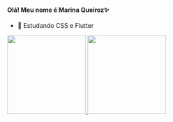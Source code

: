#### Olá! Meu nome é Marina Queiroz✨


- 🌱  Estudando CSS e Flutter 

<div> 
  <a href="https://github.com/marinaqamorim"> 
  <img height="180em" src="https://github-readme-stats.vercel.app/api?username=marinaqamorim&show_icons-true&theme=radical&include_all_comits-true&count_private-true"/>
  <img  height="180em" src="https://github-readme-stats.vercel.app/api/top-langs/?username=marinaqamorim&layout=compact7langs_cout+16&theme=radical"/>
   
    
</div
